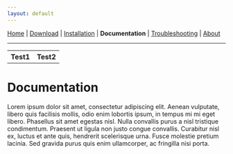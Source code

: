 ```yaml
---
layout: default
---
```


[Home](./index.html) | [Download](./download.html) | [Installation](./installation.html) | **Documentation** | [Troubleshooting](./troubleshooting.html) | [About](./about.html)

---

<table align="center">
    <tr>
        <th>Test1</th>
        <th>Test2</th>
    </tr>
</table>

# Documentation
Lorem ipsum dolor sit amet, consectetur adipiscing elit. Aenean vulputate, libero quis facilisis mollis, odio enim lobortis ipsum, in tempus mi mi eget libero. Phasellus sit amet egestas nisl. Nulla convallis purus a nisl tristique condimentum. Praesent ut ligula non justo congue convallis. Curabitur nisl ex, luctus et ante quis, hendrerit scelerisque urna. Fusce molestie pretium lacinia. Sed gravida purus quis enim ullamcorper, ac fringilla nisi porta.